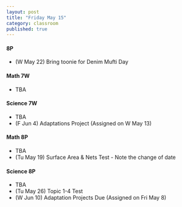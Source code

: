 ```yaml
---
layout: post
title: "Friday May 15"
category: classroom
published: true
---
```

#### 8P
* (W May 22) Bring toonie for Denim Mufti Day

#### Math 7W
* TBA

#### Science 7W
* TBA
* (F Jun 4) Adaptations Project (Assigned on W May 13)

#### Math 8P
* TBA
* (Tu May 19) Surface Area & Nets Test - Note the change of date 

#### Science 8P
* TBA
* (Tu May 26) Topic 1-4 Test
* (W Jun 10) Adaptation Projects Due (Assigned on Fri May 8)
